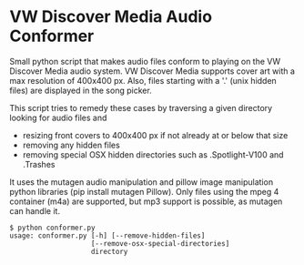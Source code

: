 VW Discover Media Audio Conformer
=================================

Small python script that makes audio files conform to playing on the VW Discover Media audio system.
VW Discover Media supports cover art with a max resolution of 400x400 px.
Also, files starting with a '.' (unix hidden files) are displayed in the song picker.

This script tries to remedy these cases by traversing a given directory looking for audio files and
* resizing front covers to 400x400 px if not already at or below that size
* removing any hidden files
* removing special OSX hidden directories such as .Spotlight-V100 and .Trashes

It uses the mutagen audio manipulation and pillow image manipulation python libraries (pip install mutagen Pillow).
Only files using the mpeg 4 container (m4a) are supported, but mp3 support is possible, as mutagen can handle it.

    $ python conformer.py 
    usage: conformer.py [-h] [--remove-hidden-files]
                        [--remove-osx-special-directories]
                        directory